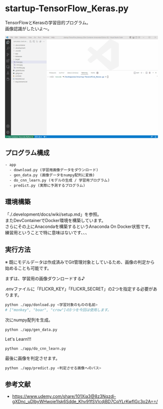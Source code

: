 # startup-TensorFlow_Keras.py

TensorFlowとKerasの学習目的プログラム。  
画像認識がしたいよ～。  

![成果物](./.development/fruit.gif)  

## プログラム構成

```dir
- app
  - download.py (学習用画像データをダウンロード)
  - gen_data.py (画像データをnumpy配列に変換)
  - do_cnn_learn.py (モデルの生成 / 学習用プログラム)
  - predict.py (実際に予測するプログラム)
```

## 環境構築

「./.development/docs/wiki/setup.md」を参照。  
またDevContainerでDocker環境を構築しています。  
さらにその上にAnacondaを構築するというAnaconda On Docker状態です。  
練習用ということで特に意味はないです、、、  

## 実行方法

※ 既にモデルデータは作成済みでGit管理対象としているため、画像の判定から始めることも可能です。  

まずは、学習用の画像ダウンロードする♪  

.envファイルに「FLICKR_KEY」「FLICKR_SECRET」の2つを指定する必要があります。  

```bash
python ./app/donload.py <学習対象のものの名前>
# ["monkey", "boar", "crow"]の3つを今回は使用します。
```

次にnumpy配列を生成。  

```bash
python ./app/gen_data.py
```

Let's Learn!!!  

```shell
python ./app/do_cnn_learn.py
```

最後に画像を判定させます。

```bash
python ./app/predict.py <判定させる画像へのパス>
```

## 参考文献

- <https://www.udemy.com/share/101Xia3@8z3Nqzdi-gXDnc_uDlbyWHwoie1Isk6Sdde_Khv91fSVIcdjBD7CqYLrKwfIGc3o2A==/>
